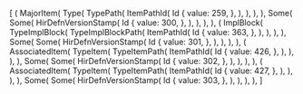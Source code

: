 [
    (
        MajorItem(
            Type(
                TypePath(
                    ItemPathId(
                        Id {
                            value: 259,
                        },
                    ),
                ),
            ),
        ),
        Some(
            Some(
                HirDefnVersionStamp(
                    Id {
                        value: 300,
                    },
                ),
            ),
        ),
    ),
    (
        ImplBlock(
            TypeImplBlock(
                TypeImplBlockPath(
                    ItemPathId(
                        Id {
                            value: 363,
                        },
                    ),
                ),
            ),
        ),
        Some(
            Some(
                HirDefnVersionStamp(
                    Id {
                        value: 301,
                    },
                ),
            ),
        ),
    ),
    (
        AssociatedItem(
            TypeItem(
                TypeItemPath(
                    ItemPathId(
                        Id {
                            value: 426,
                        },
                    ),
                ),
            ),
        ),
        Some(
            Some(
                HirDefnVersionStamp(
                    Id {
                        value: 302,
                    },
                ),
            ),
        ),
    ),
    (
        AssociatedItem(
            TypeItem(
                TypeItemPath(
                    ItemPathId(
                        Id {
                            value: 427,
                        },
                    ),
                ),
            ),
        ),
        Some(
            Some(
                HirDefnVersionStamp(
                    Id {
                        value: 303,
                    },
                ),
            ),
        ),
    ),
]